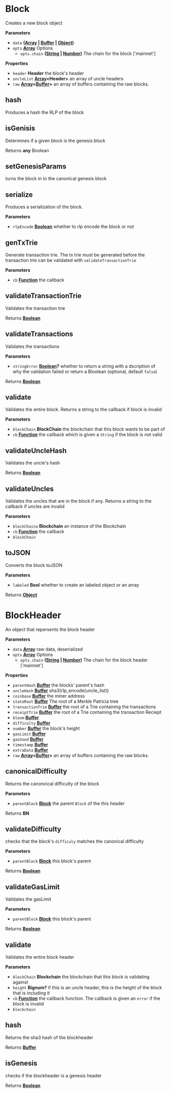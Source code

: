<!-- Generated by documentation.js. Update this documentation by updating the source code. -->

# Block

Creates a new block object

**Parameters**

-   `data` **([Array](https://developer.mozilla.org/en-US/docs/Web/JavaScript/Reference/Global_Objects/Array) \| [Buffer](https://nodejs.org/api/buffer.html) \| [Object](https://developer.mozilla.org/en-US/docs/Web/JavaScript/Reference/Global_Objects/Object))** 
-   `opts` **[Array](https://developer.mozilla.org/en-US/docs/Web/JavaScript/Reference/Global_Objects/Array)** Options
    -   `opts.chain` **([String](https://developer.mozilla.org/en-US/docs/Web/JavaScript/Reference/Global_Objects/String) \| [Number](https://developer.mozilla.org/en-US/docs/Web/JavaScript/Reference/Global_Objects/Number))** The chain for the block ['mainnet']

**Properties**

-   `header` **Header** the block's header
-   `uncleList` **[Array](https://developer.mozilla.org/en-US/docs/Web/JavaScript/Reference/Global_Objects/Array)&lt;Header>** an array of uncle headers
-   `raw` **[Array](https://developer.mozilla.org/en-US/docs/Web/JavaScript/Reference/Global_Objects/Array)&lt;[Buffer](https://nodejs.org/api/buffer.html)>** an array of buffers containing the raw blocks.

## hash

Produces a hash the RLP of the block

## isGenisis

Determines if a given block is the genesis block

Returns **any** Boolean

## setGenesisParams

turns the block in to the canonical genesis block

## serialize

Produces a serialization of the block.

**Parameters**

-   `rlpEncode` **[Boolean](https://developer.mozilla.org/en-US/docs/Web/JavaScript/Reference/Global_Objects/Boolean)** whether to rlp encode the block or not

## genTxTrie

Generate transaction trie. The tx trie must be generated before the transaction trie can
be validated with `validateTransactionTrie`

**Parameters**

-   `cb` **[Function](https://developer.mozilla.org/en-US/docs/Web/JavaScript/Reference/Statements/function)** the callback

## validateTransactionTrie

Validates the transaction trie

Returns **[Boolean](https://developer.mozilla.org/en-US/docs/Web/JavaScript/Reference/Global_Objects/Boolean)** 

## validateTransactions

Validates the transactions

**Parameters**

-   `stringError` **[Boolean](https://developer.mozilla.org/en-US/docs/Web/JavaScript/Reference/Global_Objects/Boolean)?** whether to return a string with a dscription of why the validation failed or return a Bloolean (optional, default `false`)

Returns **[Boolean](https://developer.mozilla.org/en-US/docs/Web/JavaScript/Reference/Global_Objects/Boolean)** 

## validate

Validates the entire block. Returns a string to the callback if block is invalid

**Parameters**

-   `blockChain` **BlockChain** the blockchain that this block wants to be part of
-   `cb` **[Function](https://developer.mozilla.org/en-US/docs/Web/JavaScript/Reference/Statements/function)** the callback which is given a `String` if the block is not valid

## validateUncleHash

Validates the uncle's hash

Returns **[Boolean](https://developer.mozilla.org/en-US/docs/Web/JavaScript/Reference/Global_Objects/Boolean)** 

## validateUncles

Validates the uncles that are in the block if any. Returns a string to the callback if uncles are invalid

**Parameters**

-   `blockChaina` **Blockchain** an instance of the Blockchain
-   `cb` **[Function](https://developer.mozilla.org/en-US/docs/Web/JavaScript/Reference/Statements/function)** the callback
-   `blockChain`  

## toJSON

Converts the block toJSON

**Parameters**

-   `labeled` **Bool** whether to create an labeled object or an array

Returns **[Object](https://developer.mozilla.org/en-US/docs/Web/JavaScript/Reference/Global_Objects/Object)** 

# BlockHeader

An object that repersents the block header

**Parameters**

-   `data` **[Array](https://developer.mozilla.org/en-US/docs/Web/JavaScript/Reference/Global_Objects/Array)** raw data, deserialized
-   `opts` **[Array](https://developer.mozilla.org/en-US/docs/Web/JavaScript/Reference/Global_Objects/Array)** Options
    -   `opts.chain` **([String](https://developer.mozilla.org/en-US/docs/Web/JavaScript/Reference/Global_Objects/String) \| [Number](https://developer.mozilla.org/en-US/docs/Web/JavaScript/Reference/Global_Objects/Number))** The chain for the block header ['mainnet']

**Properties**

-   `parentHash` **[Buffer](https://nodejs.org/api/buffer.html)** the blocks' parent's hash
-   `uncleHash` **[Buffer](https://nodejs.org/api/buffer.html)** sha3(rlp_encode(uncle_list))
-   `coinbase` **[Buffer](https://nodejs.org/api/buffer.html)** the miner address
-   `stateRoot` **[Buffer](https://nodejs.org/api/buffer.html)** The root of a Merkle Patricia tree
-   `transactionTrie` **[Buffer](https://nodejs.org/api/buffer.html)** the root of a Trie containing the transactions
-   `receiptTrie` **[Buffer](https://nodejs.org/api/buffer.html)** the root of a Trie containing the transaction Reciept
-   `bloom` **[Buffer](https://nodejs.org/api/buffer.html)** 
-   `difficulty` **[Buffer](https://nodejs.org/api/buffer.html)** 
-   `number` **[Buffer](https://nodejs.org/api/buffer.html)** the block's height
-   `gasLimit` **[Buffer](https://nodejs.org/api/buffer.html)** 
-   `gasUsed` **[Buffer](https://nodejs.org/api/buffer.html)** 
-   `timestamp` **[Buffer](https://nodejs.org/api/buffer.html)** 
-   `extraData` **[Buffer](https://nodejs.org/api/buffer.html)** 
-   `raw` **[Array](https://developer.mozilla.org/en-US/docs/Web/JavaScript/Reference/Global_Objects/Array)&lt;[Buffer](https://nodejs.org/api/buffer.html)>** an array of buffers containing the raw blocks.

## canonicalDifficulty

Returns the canoncical difficulty of the block

**Parameters**

-   `parentBlock` **[Block](#block)** the parent `Block` of the this header

Returns **BN** 

## validateDifficulty

checks that the block's `difficuly` matches the canonical difficulty

**Parameters**

-   `parentBlock` **[Block](#block)** this block's parent

Returns **[Boolean](https://developer.mozilla.org/en-US/docs/Web/JavaScript/Reference/Global_Objects/Boolean)** 

## validateGasLimit

Validates the gasLimit

**Parameters**

-   `parentBlock` **[Block](#block)** this block's parent

Returns **[Boolean](https://developer.mozilla.org/en-US/docs/Web/JavaScript/Reference/Global_Objects/Boolean)** 

## validate

Validates the entire block header

**Parameters**

-   `blockChain` **Blockchain** the blockchain that this block is validating against
-   `height` **Bignum?** if this is an uncle header, this is the height of the block that is including it
-   `cb` **[Function](https://developer.mozilla.org/en-US/docs/Web/JavaScript/Reference/Statements/function)** the callback function. The callback is given an `error` if the block is invalid
-   `blockchain`  

## hash

Returns the sha3 hash of the blockheader

Returns **[Buffer](https://nodejs.org/api/buffer.html)** 

## isGenesis

checks if the blockheader is a genesis header

Returns **[Boolean](https://developer.mozilla.org/en-US/docs/Web/JavaScript/Reference/Global_Objects/Boolean)** 
